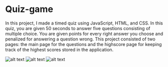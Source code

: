 # Quiz-game

In this project, I made a timed quiz using JavaScript, HTML, and CSS. In this quiz, you are given 50 seconds to answer five questions consisting of multiple choice. You are given points for
every right answer you choose and penalized for answering a question wrong. This project consisted of two pages: the main page for the questions and the highscore page for keeping track of the highest scores stored in the application.

![alt text](https://user-images.githubusercontent.com/81334326/119292600-b82e1280-bc1e-11eb-8885-c55a53109da1.png)
![alt text](https://user-images.githubusercontent.com/81334326/119293293-1f989200-bc20-11eb-8804-f0cef0a1ac71.png)
![alt text](https://user-images.githubusercontent.com/81334326/119293366-4787f580-bc20-11eb-9132-0f469f85f02a.png)
